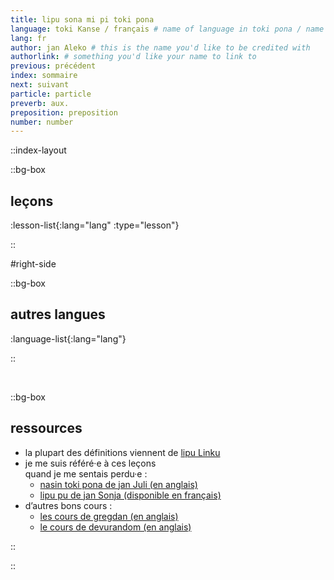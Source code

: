 ```yaml
---
title: lipu sona mi pi toki pona
language: toki Kanse / français # name of language in toki pona / name of language in the language
lang: fr
author: jan Aleko # this is the name you'd like to be credited with
authorlink: # something you'd like your name to link to
previous: précédent
index: sommaire
next: suivant
particle: particle
preverb: aux.
preposition: preposition
number: number
---
```


::index-layout

  ::bg-box

  ## leçons
  <!-- this will automatically generate the list of courses -->
  :lesson-list{:lang="lang" :type="lesson"}

  ::

#right-side

  ::bg-box

  ## autres langues
  <!-- this will automatically generate the list of languages -->
  :language-list{:lang="lang"}

  ::

  <br />

  ::bg-box

  ## ressources
  - la plupart des définitions viennent de [lipu Linku](https://linku.la/)
  - je me suis référé·e à ces leçons \
  quand je me sentais perdu·e :
    - [nasin toki pona de jan Juli (en anglais)](https://github.com/kilipan/nasin-toki)
    - [ lipu pu de jan Sonja (disponible en français) ](https://tokipona.org/)
  - d’autres bons cours :
    - [les cours de gregdan (en anglais) ](https://mun.la/toki-pona/)
    - [le cours de devurandom (en anglais)](https://lipu-sona.pona.la/)

  ::

::
